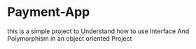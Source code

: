 # Payment-App

this is a simple project to Understand how to use Interface And Polymorphism in an object oriented Project
